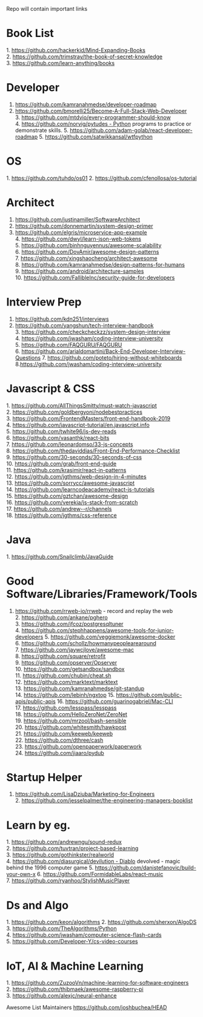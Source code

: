 Repo will contain important links

# Book List
1. https://github.com/hackerkid/Mind-Expanding-Books
2. https://github.com/trimstray/the-book-of-secret-knowledge
3. https://github.com/learn-anything/books


# Developer 
1. https://github.com/kamranahmedse/developer-roadmap
2. https://github.com/bmorelli25/Become-A-Full-Stack-Web-Developer
3. https://github.com/mtdvio/every-programmer-should-know
4. https://github.com/norvig/pytudes - Python programs to practice or demonstrate skills.
5. https://github.com/adam-golab/react-developer-roadmap
5. https://github.com/satwikkansal/wtfpython

# OS
1. https://github.com/tuhdo/os01
2. https://github.com/cfenollosa/os-tutorial


# Architect

1. https://github.com/justinamiller/SoftwareArchitect
2. https://github.com/donnemartin/system-design-primer
3. https://github.com/elgris/microservice-app-example
4. https://github.com/dwyl/learn-json-web-tokens
5. https://github.com/binhnguyennus/awesome-scalability
6. https://github.com/DovAmir/awesome-design-patterns
7. https://github.com/xingshaocheng/architect-awesome
8. https://github.com/kamranahmedse/design-patterns-for-humans
9. https://github.com/android/architecture-samples
10. https://github.com/FallibleInc/security-guide-for-developers



# Interview Prep

1. https://github.com/kdn251/interviews
2. https://github.com/yangshun/tech-interview-handbook
3. https://github.com/checkcheckzz/system-design-interview
4. https://github.com/jwasham/coding-interview-university
5. https://github.com/FAQGURU/FAQGURU
6. https://github.com/arialdomartini/Back-End-Developer-Interview-Questions
7. https://github.com/poteto/hiring-without-whiteboards
8.https://github.com/jwasham/coding-interview-university


# Javascript & CSS
1. https://github.com/AllThingsSmitty/must-watch-javascript
2. https://github.com/goldbergyoni/nodebestpractices
3. https://github.com/FrontendMasters/front-end-handbook-2019
4. https://github.com/javascript-tutorial/en.javascript.info
5. https://github.com/twhite96/js-dev-reads
6. https://github.com/vasanthk/react-bits
7. https://github.com/leonardomso/33-js-concepts
8. https://github.com/thedaviddias/Front-End-Performance-Checklist
9. https://github.com/30-seconds/30-seconds-of-css
10. https://github.com/grab/front-end-guide
11. https://github.com/krasimir/react-in-patterns
12. https://github.com/jgthms/web-design-in-4-minutes
13. https://github.com/sorrycc/awesome-javascript
14. https://github.com/learncodeacademy/react-js-tutorials
15. https://github.com/gztchan/awesome-design
16. https://github.com/verekia/js-stack-from-scratch
17. https://github.com/andrew--r/channels
18. https://github.com/jgthms/css-reference

# Java
1. https://github.com/Snailclimb/JavaGuide


# Good Software/Libraries/Framework/Tools

1. https://github.com/rrweb-io/rrweb - record and replay the web
2. https://github.com/ankane/pghero
3. https://github.com/jfcoz/postgresqltuner
4. https://github.com/stephhappens/awesome-tools-for-junior-developers
5. https://github.com/veggiemonk/awesome-docker
6. https://github.com/schollz/howmanypeoplearearound
7. https://github.com/jaywcjlove/awesome-mac
8. https://github.com/square/retrofit
9. https://github.com/opserver/Opserver
10. https://github.com/getsandbox/sandbox
11. https://github.com/chubin/cheat.sh
12. https://github.com/marktext/marktext
13. https://github.com/kamranahmedse/git-standup
14. https://github.com/lebinh/ngxtop
15. https://github.com/public-apis/public-apis
16. https://github.com/guarinogabriel/Mac-CLI
17. https://github.com/lesspass/lesspass
18. https://github.com/HelloZeroNet/ZeroNet
19. https://github.com/mrzool/bash-sensible
20. https://github.com/whitesmith/hawkpost
21. https://github.com/keeweb/keeweb
22. https://github.com/dthree/cash
23. https://github.com/openpaperwork/paperwork
24. https://github.com/jiaaro/pydub



# Startup Helper

1. https://github.com/LisaDziuba/Marketing-for-Engineers
2. https://github.com/jesselpalmer/the-engineering-managers-booklist

# Learn by eg. 
1. https://github.com/andrewngu/sound-redux
2. https://github.com/tuvtran/project-based-learning
3. https://github.com/gothinkster/realworld
4. https://github.com/diasurgical/devilution - Diablo devolved - magic behind the 1996 computer game
5. https://github.com/danistefanovic/build-your-own-x
6. https://github.com/FormidableLabs/react-music
7. https://github.com/ryanhoo/StylishMusicPlayer

# Ds and Algo
1. https://github.com/keon/algorithms
2. https://github.com/sherxon/AlgoDS
3. https://github.com/TheAlgorithms/Python
4. https://github.com/jwasham/computer-science-flash-cards
5. https://github.com/Developer-Y/cs-video-courses

# IoT, AI & Machine Learning
1. https://github.com/ZuzooVn/machine-learning-for-software-engineers
2. https://github.com/thibmaek/awesome-raspberry-pi
3. https://github.com/alexjc/neural-enhance


Awesome List Maintainers
https://github.com/joshbuchea/HEAD

